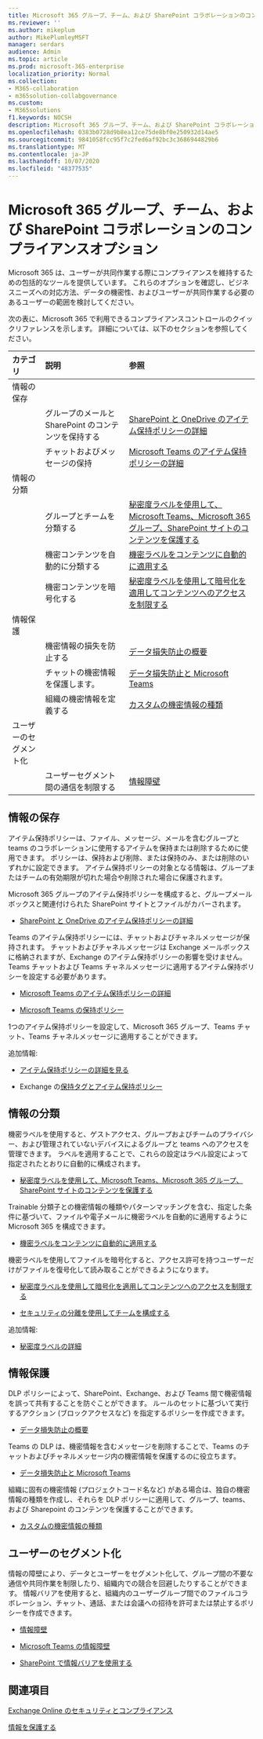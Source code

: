 ```yaml
---
title: Microsoft 365 グループ、チーム、および SharePoint コラボレーションのコンプライアンスオプション
ms.reviewer: ''
ms.author: mikeplum
author: MikePlumleyMSFT
manager: serdars
audience: Admin
ms.topic: article
ms.prod: microsoft-365-enterprise
localization_priority: Normal
ms.collection:
- M365-collaboration
- m365solution-collabgovernance
ms.custom:
- M365solutions
f1.keywords: NOCSH
description: Microsoft 365 グループ、チーム、および SharePoint コラボレーションのコンプライアンスオプションについて説明します。
ms.openlocfilehash: 0383b0728d9b8ea12ce75de8bf0e250932d14ae5
ms.sourcegitcommit: 9841058fcc95f7c2fed6af92bc3c3686944829b6
ms.translationtype: MT
ms.contentlocale: ja-JP
ms.lasthandoff: 10/07/2020
ms.locfileid: "48377535"
---
```

# <a name="compliance-options-for-microsoft-365-groups-teams-and-sharepoint-collaboration"></a>Microsoft 365 グループ、チーム、および SharePoint コラボレーションのコンプライアンスオプション

Microsoft 365 は、ユーザーが共同作業する際にコンプライアンスを維持するための包括的なツールを提供しています。 これらのオプションを確認し、ビジネスニーズへの対応方法、データの機密性、およびユーザーが共同作業する必要のあるユーザーの範囲を検討してください。

次の表に、Microsoft 365 で利用できるコンプライアンスコントロールのクイックリファレンスを示します。 詳細については、以下のセクションを参照してください。

|カテゴリ|説明|参照|
|:-------|:----------|:--------|
|情報の保存|||
||グループのメールと SharePoint のコンテンツを保持する|[SharePoint と OneDrive のアイテム保持ポリシーの詳細](https://docs.microsoft.com/microsoft-365/compliance/retention-policies-sharepoint)|
||チャットおよびメッセージの保持|[Microsoft Teams のアイテム保持ポリシーの詳細](https://docs.microsoft.com/microsoft-365/compliance/retention-policies-teams)|
|情報の分類|||
||グループとチームを分類する|[秘密度ラベルを使用して、Microsoft Teams、Microsoft 365 グループ、SharePoint サイトのコンテンツを保護する](https://docs.microsoft.com/microsoft-365/compliance/sensitivity-labels-teams-groups-sites)|
||機密コンテンツを自動的に分類する|[機密ラベルをコンテンツに自動的に適用する](https://docs.microsoft.com/microsoft-365/compliance/apply-sensitivity-label-automatically)|
||機密コンテンツを暗号化する|[秘密度ラベルを使用して暗号化を適用してコンテンツへのアクセスを制限する](https://docs.microsoft.com/microsoft-365/compliance/encryption-sensitivity-labels)|
|情報保護|||
||機密情報の損失を防止する|[データ損失防止の概要](https://docs.microsoft.com/microsoft-365/compliance/data-loss-prevention-policies)|
||チャットの機密情報を保護します。|[データ損失防止と Microsoft Teams](https://docs.microsoft.com/microsoft-365/compliance/dlp-microsoft-teams)|
||組織の機密情報を定義する|[カスタムの機密情報の種類](https://docs.microsoft.com/microsoft-365/compliance/custom-sensitive-info-types)|
|ユーザーのセグメント化|||
||ユーザーセグメント間の通信を制限する|[情報障壁](https://docs.microsoft.com/microsoft-365/compliance/information-barriers)|

## <a name="information-retention"></a>情報の保存

アイテム保持ポリシーは、ファイル、メッセージ、メールを含むグループと teams のコラボレーションに使用するアイテムを保持または削除するために使用できます。 ポリシーは、保持および削除、または保持のみ、または削除のいずれかに設定できます。 アイテム保持ポリシーの対象となる情報は、グループまたはチームの有効期限が切れた場合や削除された場合に保護されます。

Microsoft 365 グループのアイテム保持ポリシーを構成すると、グループメールボックスと関連付けられた SharePoint サイトとファイルがカバーされます。

- [SharePoint と OneDrive のアイテム保持ポリシーの詳細](https://docs.microsoft.com/microsoft-365/compliance/retention-policies-sharepoint)

Teams のアイテム保持ポリシーには、チャットおよびチャネルメッセージが保持されます。 チャットおよびチャネルメッセージは Exchange メールボックスに格納されますが、Exchange のアイテム保持ポリシーの影響を受けません。 Teams チャットおよび Teams チャネルメッセージに適用するアイテム保持ポリシーを設定する必要があります。

- [Microsoft Teams のアイテム保持ポリシーの詳細](https://docs.microsoft.com/microsoft-365/compliance/retention-policies-teams)

- [Microsoft Teams の保持ポリシー](https://docs.microsoft.com/microsoftteams/retention-policies)

1つのアイテム保持ポリシーを設定して、Microsoft 365 グループ、Teams チャット、Teams チャネルメッセージに適用することができます。 

追加情報:

- [アイテム保持ポリシーの詳細を見る](https://docs.microsoft.com/microsoft-365/compliance/retention-policies)

- Exchange の[保持タグとアイテム保持ポリシー](https://docs.microsoft.com/exchange/security-and-compliance/messaging-records-management/retention-tags-and-policies)

## <a name="information-classification"></a>情報の分類

機密ラベルを使用すると、ゲストアクセス、グループおよびチームのプライバシー、および管理されていないデバイスによるグループと teams へのアクセスを管理できます。 ラベルを適用することで、これらの設定はラベル設定によって指定されたとおりに自動的に構成されます。

- [秘密度ラベルを使用して、Microsoft Teams、Microsoft 365 グループ、SharePoint サイトのコンテンツを保護する](https://docs.microsoft.com/microsoft-365/compliance/sensitivity-labels-teams-groups-sites)

Trainable 分類子との機密情報の種類やパターンマッチングを含む、指定した条件に基づいて、ファイルや電子メールに機密ラベルを自動的に適用するように Microsoft 365 を構成できます。

- [機密ラベルをコンテンツに自動的に適用する](https://docs.microsoft.com/microsoft-365/compliance/apply-sensitivity-label-automatically)

機密ラベルを使用してファイルを暗号化すると、アクセス許可を持つユーザーだけがファイルを復号化して読み取ることができるようになります。

- [秘密度ラベルを使用して暗号化を適用してコンテンツへのアクセスを制限する](https://docs.microsoft.com/microsoft-365/compliance/encryption-sensitivity-labels)

- [セキュリティの分離を使用してチームを構成する](https://docs.microsoft.com/microsoft-365/solutions/secure-teams-security-isolation)

追加情報:

- [秘密度ラベルの詳細](https://docs.microsoft.com/microsoft-365/compliance/sensitivity-labels)


## <a name="information-protection"></a>情報保護

DLP ポリシーによって、SharePoint、Exchange、および Teams 間で機密情報を誤って共有することを防ぐことができます。 ルールのセットに基づいて実行するアクション (ブロックアクセスなど) を指定するポリシーを作成できます。

- [データ損失防止の概要](https://docs.microsoft.com/microsoft-365/compliance/data-loss-prevention-policies)

Teams の DLP は、機密情報を含むメッセージを削除することで、Teams のチャットおよびチャネルメッセージ内の機密情報を保護するのに役立ちます。

- [データ損失防止と Microsoft Teams](https://docs.microsoft.com/microsoft-365/compliance/dlp-microsoft-teams)

組織に固有の機密情報 (プロジェクトコード名など) がある場合は、独自の機密情報の種類を作成し、それらを DLP ポリシーに適用して、グループ、teams、および Sharepoint のコンテンツを保護することができます。

- [カスタムの機密情報の種類](https://docs.microsoft.com/microsoft-365/compliance/custom-sensitive-info-types)

## <a name="user-segmentation"></a>ユーザーのセグメント化

情報の障壁により、データとユーザーをセグメント化して、グループ間の不要な通信や共同作業を制限したり、組織内での競合を回避したりすることができます。 情報バリアを使用すると、組織内のユーザーグループ間でのファイルコラボレーション、チャット、通話、または会議への招待を許可または禁止するポリシーを作成できます。

- [情報障壁](https://docs.microsoft.com/microsoft-365/compliance/information-barriers)

- [Microsoft Teams の情報障壁](https://docs.microsoft.com/microsoftteams/information-barriers-in-teams)

- [SharePoint で情報バリアを使用する](https://docs.microsoft.com/sharepoint/information-barriers)

## <a name="related-topics"></a>関連項目

[Exchange Online のセキュリティとコンプライアンス](https://docs.microsoft.com/exchange/security-and-compliance/security-and-compliance)

[情報を保護する](https://docs.microsoft.com/microsoft-365/compliance/protect-information)


